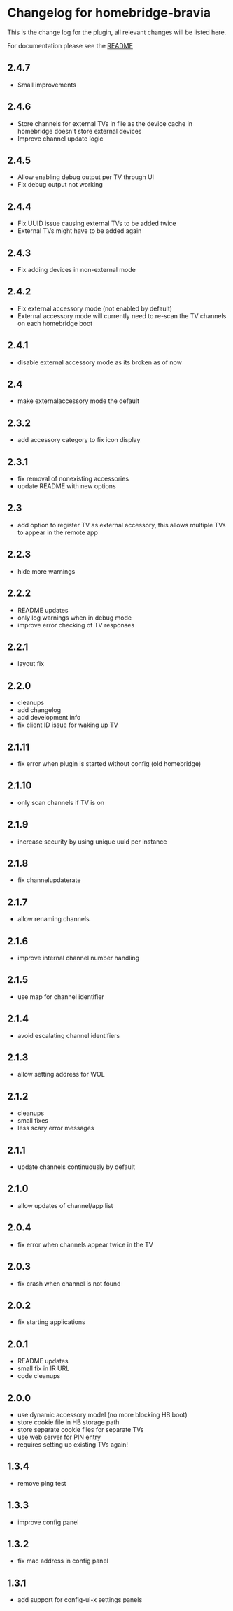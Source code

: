 # Changelog for homebridge-bravia
This is the change log for the plugin, all relevant changes will be listed here.

For documentation please see the [README](https://github.com/normen/homebridge-bravia/blob/master/README.md)

## 2.4.7
- Small improvements

## 2.4.6
- Store channels for external TVs in file as the device cache in homebridge doesn't store external devices
- Improve channel update logic

## 2.4.5
- Allow enabling debug output per TV through UI
- Fix debug output not working

## 2.4.4
- Fix UUID issue causing external TVs to be added twice
- External TVs might have to be added again

## 2.4.3
- Fix adding devices in non-external mode

## 2.4.2
- Fix external accessory mode (not enabled by default)
- External accessory mode will currently need to re-scan the TV channels on each homebridge boot

## 2.4.1
- disable external accessory mode as its broken as of now

## 2.4
- make externalaccessory mode the default

## 2.3.2
- add accessory category to fix icon display

## 2.3.1
- fix removal of nonexisting accessories
- update README with new options

## 2.3
- add option to register TV as external accessory,
  this allows multiple TVs to appear in the remote app

## 2.2.3
- hide more warnings

## 2.2.2
- README updates
- only log warnings when in debug mode
- improve error checking of TV responses

## 2.2.1
- layout fix

## 2.2.0
- cleanups
- add changelog
- add development info
- fix client ID issue for waking up TV

## 2.1.11
- fix error when plugin is started without config (old homebridge)

## 2.1.10
- only scan channels if TV is on

## 2.1.9
- increase security by using unique uuid per instance

## 2.1.8
- fix channelupdaterate

## 2.1.7
- allow renaming channels

## 2.1.6
- improve internal channel number handling

## 2.1.5
- use map for channel identifier

## 2.1.4
- avoid escalating channel identifiers

## 2.1.3
- allow setting address for WOL

## 2.1.2
- cleanups
- small fixes
- less scary error messages

## 2.1.1
- update channels continuously by default

## 2.1.0
- allow updates of channel/app list

## 2.0.4
- fix error when channels appear twice in the TV

## 2.0.3
- fix crash when channel is not found

## 2.0.2
- fix starting applications

## 2.0.1
- README updates
- small fix in IR URL
- code cleanups

## 2.0.0
- use dynamic accessory model (no more blocking HB boot)
- store cookie file in HB storage path
- store separate cookie files for separate TVs
- use web server for PIN entry
- requires setting up existing TVs again!

## 1.3.4
- remove ping test

## 1.3.3
- improve config panel

## 1.3.2
- fix mac address in config panel

## 1.3.1
- add support for config-ui-x settings panels

